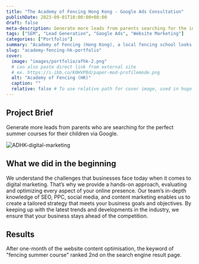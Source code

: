```yaml
---
title: "The Academy of Fencing Hong Kong - Google Ads Consultation"
publishDate: 2023-09-01T10:00:00+08:00 
draft: false 
meta-description: Generate more leads from parents searching for the ideal summer courses for their children with our expert digital marketing strategies. W Digital specialize in optimizing your online presence through tailored SEO, PPC, and social media techniques, ensuring the Academy of Fencing (HK) to stand out." 
tags: ["SEM", "Lead Generation", "Google Ads", "Website Marketing"]
categories: ["Portfolio"]
summary: "Academy of Fencing (Hong Kong), a local fencing school looks for more leads during the summer period, as this is their first time of using Google Ads and search engine marketing. The lead quality is much better than on social media platforms."
slug: "academy-fencing-hk-portfolio"
cover:
  image: "images/portfolio/afhk-2.png"
  # can also paste direct link from external site
  # ex. https://i.ibb.co/K0HVPBd/paper-mod-profilemode.png
  alt: "Academy of Fencing (HK)"
  caption: ""
  relative: false # To use relative path for cover image, used in hugo Page-bundles
---
```


## Project Brief
Generate more leads from parents who are searching for the perfect summer courses for their children via Google.

![ADHK-digital-marketing](images/portfolio/afhk-1.png)

## What we did in the beginning 
We understand the challenges that businesses face today when it comes to digital marketing. That’s why we provide a hands-on approach, evaluating and optimizing every aspect of your online presence. Our team’s in-depth knowledge of SEO, PPC, social media, and content marketing enables us to create a tailored strategy that meets your business goals and objectives. By keeping up with the latest trends and developments in the industry, we ensure that your business stays ahead of the competition.

## Results
After one-month of the website content optimisation, the keyword of "fencing summer course" ranked 2nd on the search engine result page.